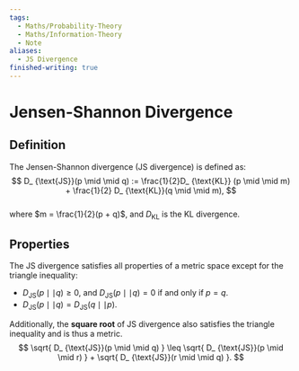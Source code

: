 ```yaml
---  
tags:  
  - Maths/Probability-Theory  
  - Maths/Information-Theory  
  - Note  
aliases:  
  - JS Divergence  
finished-writing: true  
---  
```

# Jensen-Shannon Divergence  
  
## Definition  
  
The Jensen-Shannon divergence (JS divergence) is defined as:  
$$  
D_ {\text{JS}}(p \mid \mid q) := \frac{1}{2}D_ {\text{KL}} (p \mid \mid m) + \frac{1}{2} D_ {\text{KL}}(q \mid \mid m),  
$$  
where $m = \frac{1}{2}(p + q)$, and $D_ {\text{KL}}$ is the KL divergence.  
  
## Properties  
  
The JS divergence satisfies all properties of a metric space except for the triangle inequality:  
- $D_ {\text{JS}}(p \mid \mid q) \geq 0$, and $D_ {\text{JS}}(p \mid \mid q) = 0$ if and only if $p =q$.  
- $D_ {\text{JS}}(p \mid \mid q) = D_ {\text{JS}}(q \mid \mid p)$.  
  
Additionally, the **square root** of JS divergence also satisfies the triangle inequality and is thus a metric.  
$$  
\sqrt{ D_ {\text{JS}}(p \mid \mid q) } \leq \sqrt{ D_ {\text{JS}}(p \mid \mid r) } + \sqrt{ D_ {\text{JS}}(r \mid \mid q) }.  
$$